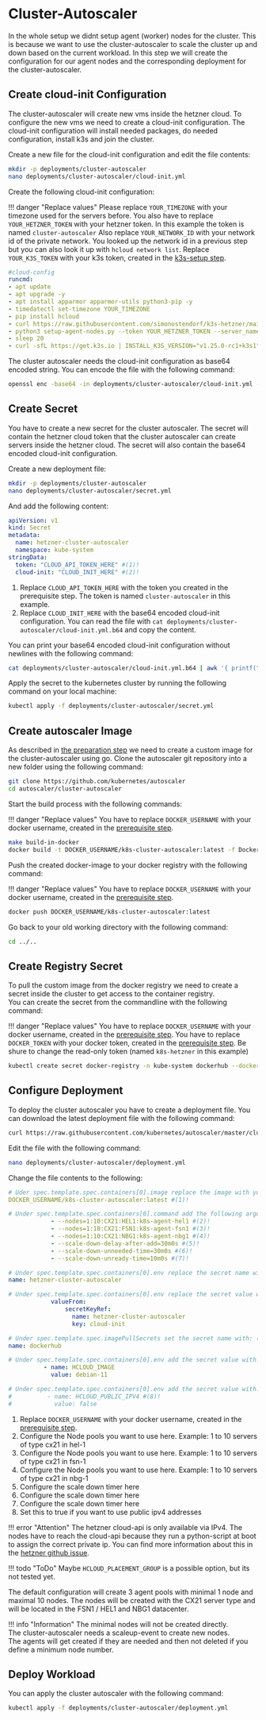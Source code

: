 # Cluster-Autoscaler
In the whole setup we didnt setup agent (worker) nodes for the cluster. This is because we want to use the cluster-autoscaler to scale the cluster up and down based on the current workload. In this step we will create the configuration for our agent nodes and the corresponding deployment for the cluster-autoscaler.

## Create cloud-init Configuration
The cluster-autoscaler will create new vms inside the hetzner cloud. To configure the new vms we need to create a cloud-init configuration. The cloud-init configuration will install needed packages, do needed configuration, install k3s and join the cluster. 

Create a new file for the cloud-init configuration and edit the file contents:
```bash
mkdir -p deployments/cluster-autoscaler
nano deployments/cluster-autoscaler/cloud-init.yml
```

Create the following cloud-init configuration:

!!! danger "Replace values"
    Please replace `YOUR_TIMEZONE` with your timezone used for the servers before.
    You also have to replace `YOUR_HETZNER_TOKEN` with your hetzner token. In this example the token is named `cluster-autoscaler`
    Also replace `YOUR_NETWORK_ID` with your network id of the private network. You looked up the network id in a previous step but you can also look it up with `hcloud network list`.
    Replace `YOUR_K3S_TOKEN` with your k3s token, created in the [k3s-setup step](../../installation/k3s/#token).

```yaml linenums="1" hl_lines="6 9 11"
#cloud-config
runcmd:
- apt update
- apt upgrade -y
- apt install apparmor apparmor-utils python3-pip -y
- timedatectl set-timezone YOUR_TIMEZONE
- pip install hcloud
- curl https://raw.githubusercontent.com/simonostendorf/k3s-hetzner/main/scripts/setup-agent-nodes.py -L -o setup-agent-nodes.py
- python3 setup-agent-nodes.py --token YOUR_HETZNER_TOKEN --server_name $(hostname -f) --network_id YOUR_NETWORK_ID
- sleep 20
- curl -sfL https://get.k3s.io | INSTALL_K3S_VERSION="v1.25.0-rc1+k3s1" K3S_TOKEN="YOUR_K3S_TOKEN" K3S_URL="https://10.0.0.100:6443" INSTALL_K3S_EXEC="agent --node-name="$(hostname -f)" --kubelet-arg="cloud-provider=external" --node-ip=$(hostname -I | awk '{print $2}') --node-external-ip=$(hostname -I | awk '{print $1}') --flannel-iface=ens10" sh -
```

The cluster autoscaler needs the cloud-init configuration as base64 encoded string. You can encode the file with the following command:
```bash
openssl enc -base64 -in deployments/cluster-autoscaler/cloud-init.yml -out deployments/cluster-autoscaler/cloud-init.yml.b64
```

## Create Secret
You have to create a new secret for the cluster autoscaler. The secret will contain the hetzner cloud token that the cluster autoscaler can create servers inside the hetzner cloud. The secret will also contain the base64 encoded cloud-init configuration.

Create a new deployment file:
```bash
mkdir -p deployments/cluster-autoscaler
nano deployments/cluster-autoscaler/secret.yml
```

And add the following content:
```yaml linenums="1"
apiVersion: v1
kind: Secret
metadata:
  name: hetzner-cluster-autoscaler
  namespace: kube-system
stringData:
  token: "CLOUD_API_TOKEN_HERE" #(1)!
  cloud-init: "CLOUD_INIT_HERE" #(2)!
```

1. Replace `CLOUD_API_TOKEN_HERE` with the token you created in the prerequisite step. The token is named `cluster-autoscaler` in this example.
2. Replace `CLOUD_INIT_HERE` with the base64 encoded cloud-init configuration. You can read the file with `cat deployments/cluster-autoscaler/cloud-init.yml.b64` and copy the content.

You can print your base64 encoded cloud-init configuration without newlines with the following command:
```bash
cat deployments/cluster-autoscaler/cloud-init.yml.b64 | awk '{ printf("%s", $0) }'
``` 

Apply the secret to the kubernetes cluster by running the following command on your local machine:
```bash
kubectl apply -f deployments/cluster-autoscaler/secret.yml
```

## Create autoscaler Image
As described in [the preparation step](../../prerequisites/local-machine/#go) we need to create a custom image for the cluster-autoscaler using go. 
Clone the autoscaler git repository into a new folder using the following command:
```bash
git clone https://github.com/kubernetes/autoscaler
cd autoscaler/cluster-autoscaler
```

Start the build process with the following commands:

!!! danger "Replace values"
    You have to replace `DOCKER_USERNAME` with your docker username, created in the [prerequisite step](../../prerequisites/container-registry/#create-account).

```bash
make build-in-docker
docker build -t DOCKER_USERNAME/k8s-cluster-autoscaler:latest -f Dockerfile.amd64 .
```

Push the created docker-image to your docker registry with the following command:

!!! danger "Replace values"
    You have to replace `DOCKER_USERNAME` with your docker username, created in the [prerequisite step](../../prerequisites/container-registry/#create-account).

```bash
docker push DOCKER_USERNAME/k8s-cluster-autoscaler:latest
```

Go back to your old working directory with the following command:
```bash
cd ../..
```

## Create Registry Secret
To pull the custom image from the docker registry we need to create a secret inside the cluster to get access to the container registry.  
You can create the secret from the commandline with the following command:

!!! danger "Replace values"
    You have to replace `DOCKER_USERNAME` with your docker username, created in the [prerequisite step](../../prerequisites/container-registry/#create-account).
    You have to replace `DOCKER_TOKEN` with your docker token, created in the [prerequisite step](../../prerequisites/container-registry/#create-token). Be shure to change the read-only token (named `k8s-hetzner` in this example)

```bash
kubectl create secret docker-registry -n kube-system dockerhub --docker-server=docker.io --docker-username=DOCKER_USERNAME --docker-password=DOCKER_TOKEN
```

## Configure Deployment
To deploy the cluster autoscaler you have to create a deployment file. You can download the latest deployment file with the following command:
```bash
curl https://raw.githubusercontent.com/kubernetes/autoscaler/master/cluster-autoscaler/cloudprovider/hetzner/examples/cluster-autoscaler-run-on-master.yaml --create-dirs -L -o deployments/cluster-autoscaler/deployment.yml
```

Edit the file with the following command:
```bash
nano deployments/cluster-autoscaler/deployment.yml
```

Change the file contents to the following:
```yaml linenums="1"
# Uder spec.template.spec.containers[0].image replace the image with your own image
DOCKER_USERNAME/k8s-cluster-autoscaler:latest #(1)!

# Under spec.template.spec.containers[0].command add the following arguments: (after line 168 in this example)
            - --nodes=1:10:CX21:HEL1:k8s-agent-hel1 #(2)!
            - --nodes=1:10:CX21:FSN1:k8s-agent-fsn1 #(3)!
            - --nodes=1:10:CX21:NBG1:k8s-agent-nbg1 #(4)!
            - --scale-down-delay-after-add=30m0s #(5)!
            - --scale-down-unneeded-time=30m0s #(6)!
            - --scale-down-unready-time=10m0s #(7)!

# Under spec.template.spec.containers[0].env replace the secret name with: (line 173 in this example)
name: hetzner-cluster-autoscaler

# Under spec.template.spec.containers[0].env replace the secret value with: (line 176 in this example)
            valueFrom:
                secretKeyRef:
                  name: hetzner-cluster-autoscaler
                  key: cloud-init

# Under spec.template.spec.imagePullSecrets set the secret name with: (line 187 in this example)
name: dockerhub

# Under spec.template.spec.containers[0].env add the secret value with: (eg. after line 180 in this example)
          - name: HCLOUD_IMAGE
            value: debian-11

# Under spec.template.spec.containers[0].env add the secret value with: (eg. after line 180 in this example)
#          - name: HCLOUD_PUBLIC_IPV4 #(8)!
#            value: false
```

1. Replace `DOCKER_USERNAME` with your docker username, created in the [prerequisite step](../../prerequisites/container-registry/#create-account).
2. Configure the Node pools you want to use here. Example: 1 to 10 servers of type cx21 in hel-1
3. Configure the Node pools you want to use here. Example: 1 to 10 servers of type cx21 in fsn-1
4. Configure the Node pools you want to use here. Example: 1 to 10 servers of type cx21 in nbg-1
5. Configure the scale down timer here
6. Configure the scale down timer here
7. Configure the scale down timer here
8. Set this to true if you want to use public ipv4 addresses

!!! error "Attention"
    The hetzner cloud-api is only available via IPv4.
    The nodes have to reach the cloud-api because they run a python-script at boot to assign the correct private ip. 
    You can find more information about this in the [hetzner github issue](https://github.com/hetznercloud/hcloud-cloud-controller-manager/issues/299).

!!! todo "ToDo"
    Maybe `HCLOUD_PLACEMENT_GROUP` is a possible option, but its not tested yet. 

The default configuration will create 3 agent pools with minimal 1 node and maximal 10 nodes. The nodes will be created with the CX21 server type and will be located in the FSN1 / HEL1 and NBG1 datacenter. 

!!! info "Information"
    The minimal nodes will not be created directly.  
    The cluster-autoscaler needs a scaleup-event to create new nodes.  
    The agents will get created if they are needed and then not deleted if you define a minimum node number. 

## Deploy Workload
You can apply the cluster autoscaler with the following command:
```bash
kubectl apply -f deployments/cluster-autoscaler/deployment.yml
```